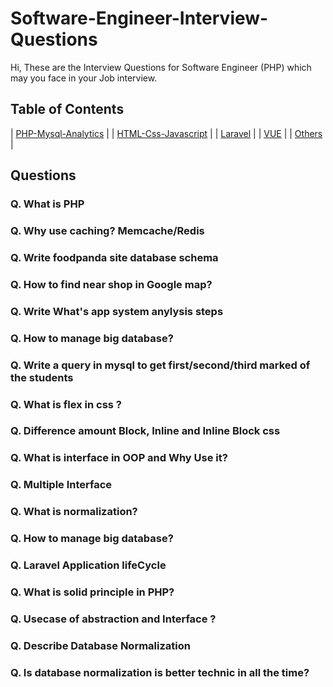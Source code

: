 # Software-Engineer-Interview-Questions
Hi, These are the  Interview Questions for  Software Engineer (PHP) which may you face in your Job interview.

## Table of Contents
| [PHP-Mysql-Analytics](README.md) |
| [HTML-Css-Javascript](JAVASCRIPT.md) |
| [Laravel](LARAVEL.md) |
| [VUE](VUE.md) |
| [Others](OTHERS.md) |

## Questions

### Q. What is PHP 
### Q. Why use caching? Memcache/Redis
### Q. Write foodpanda site database schema 
### Q. How to find near shop in Google map? 
### Q. Write What's app system anylysis steps 
### Q. How to manage big database? 
### Q. Write a query in mysql to get first/second/third marked of the students 
### Q. What is flex in css ? 
### Q. Difference amount Block, Inline and Inline Block css 
### Q. What is interface in OOP and Why Use it? 
### Q. Multiple Interface 
### Q. What is normalization? 
### Q. How to manage big database?
### Q. Laravel Application lifeCycle 
### Q. What is solid principle in PHP?  
### Q. Usecase of abstraction and Interface ? 
### Q. Describe Database Normalization 
### Q. Is database normalization is better technic in all the time? 



